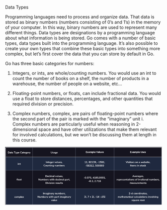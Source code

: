 Data Types

Programming languages need to process and organize data. That data is stored as binary numbers (numbers consisting of 0’s and 1’s) in the memory of your computer. In this way, binary numbers are used to represent many different things. Data types are designations by a programming language about what information is being stored. Go comes with a number of basic types, data types built into the programming language. It’s also possible to create your own types that combine these basic types into something more complex, but let’s first cover the data that you can store by default in Go.

Go has three basic categories for numbers:

1. Integers, or ints, are whole/counting numbers. You would use an int to count the number of books on a shelf, the number of products in a warehouse, the number of people on a website, etc…

2. Floating-point numbers, or floats, can include fractional data. You would use a float to store distances, percentages, and other quantities that required division or precision.

3. Complex numbers, complex, are pairs of floating-point numbers where the second part of the pair is marked with the “imaginary” unit i. Complex numbers are particularly useful when reasoning in 2-dimensional space and have other utilizations that make them relevant for involved calculations, but we won’t be discussing them at length in this course.



<img class="center" src="https://github.com/PranavVerma-droid/Go-Repo/blob/main/CodeCademy/Values%20%26%20Variables/Data%20Types/Data-Types.png" width="1000" alt="Data-Types.jpng">